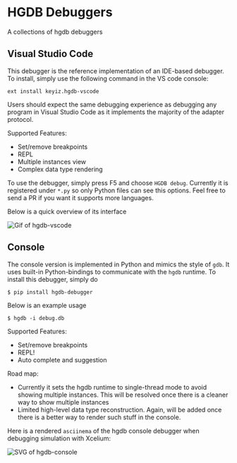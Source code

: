 # HGDB Debuggers
A collections of hgdb debuggers

## Visual Studio Code
This debugger is the reference implementation of an IDE-based debugger.
To install, simply use the following command in the VS code console:

```
ext install keyiz.hgdb-vscode
```

Users should expect the same debugging experience as debugging any program in Visual Studio Code as it implements the majority of the adapter protocol.

Supported Features:
- Set/remove breakpoints
- REPL
- Multiple instances view
- Complex data type rendering

To use the debugger, simply press <key>F5</key> and choose `HGDB debug`. Currently it is registered under `*.py` so only Python files can see this options. Feel free to send a PR if you want it supports more languages.

Below is a quick overview of its interface

![Gif of hgdb-vscode](https://rawcdn.githack.com/Kuree/kratos-vscode/d0dc4e40b186297da9a419298459f4dbc2a13224/images/demo.gif)

## Console
The console version is implemented in Python and mimics the style of `gdb`. It uses built-in Python-bindings to communicate with the `hgdb` runtime.
To install this debugger, simply do

```
$ pip install hgdb-debugger
```

Below is an example usage

```
$ hgdb -i debug.db
```

Supported Features:
- Set/remove breakpoints
- REPL!
- Auto complete and suggestion

Road map:
- Currently it sets the hgdb runtime to single-thread mode to avoid showing multiple instances. This will be resolved once there is a cleaner way to show multiple instances
- Limited high-level data type reconstruction. Again, will be added once there is a better way to render such stuff in the console.

Here is a rendered `asciinema` of the hgdb console debugger when debugging simulation with Xcelium:


![SVG of hgdb-console](https://rawcdn.githack.com/Kuree/files/29a6a3c427b46755be29cb513388112490c89ba5/images/hgdb-console.svg)